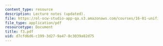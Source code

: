 ```yaml
---
content_type: resource
description: Lecture notes (updated).
file: https://ol-ocw-studio-app-qa.s3.amazonaws.com/courses/16-01-unified-engineering-i-ii-iii-iv-fall-2005-spring-2006/d7cfd6d6c1993d279a478c3039a82d75_f3.pdf
file_type: application/pdf
resourcetype: Document
title: f3.pdf
uid: d7cfd6d6-c199-3d27-9a47-8c3039a82d75
---
```

